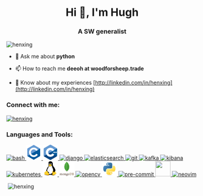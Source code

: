 <h1 align="center">Hi 👋, I'm Hugh</h1>
<h3 align="center">A SW generalist</h3>

<p align="left"> <img src="https://komarev.com/ghpvc/?username=henxing&label=Profile%20views&color=0e75b6&style=flat" alt="henxing" /> </p>

- 💬 Ask me about **python**

- 📫 How to reach me **deeoh at woodforsheep.trade**

- 📄 Know about my experiences [http://linkedin.com/in/henxing](http://linkedin.com/in/henxing)

<h3 align="left">Connect with me:</h3>
<p align="left">
<a href="https://linkedin.com/in/henxing" target="blank"><img align="center" src="https://cdn.jsdelivr.net/npm/simple-icons@3.0.1/icons/linkedin.svg" alt="henxing" height="30" width="40" /></a>
</p>

<h3 align="left">Languages and Tools:</h3>
<p align="left"> <a href="https://www.gnu.org/software/bash/" target="_blank"> <img src="https://www.vectorlogo.zone/logos/gnu_bash/gnu_bash-icon.svg" alt="bash" width="40" height="40"/> </a> <a href="https://www.cprogramming.com/" target="_blank"> <img src="https://raw.githubusercontent.com/devicons/devicon/master/icons/c/c-original.svg" alt="c" width="40" height="40"/> </a> <a href="https://www.w3schools.com/cpp/" target="_blank"> <img src="https://raw.githubusercontent.com/devicons/devicon/master/icons/cplusplus/cplusplus-original.svg" alt="cplusplus" width="40" height="40"/> </a> <a href="https://www.djangoproject.com/" target="_blank"> <img src="https://cdn.jsdelivr.net/npm/simple-icons@3.0.1/icons/django.svg" alt="django" width="40" height="40"/> </a> <a href="https://www.elastic.co" target="_blank"> <img src="https://www.vectorlogo.zone/logos/elastic/elastic-icon.svg" alt="elasticsearch" width="40" height="40"/> </a> <a href="https://git-scm.com/" target="_blank"> <img src="https://www.vectorlogo.zone/logos/git-scm/git-scm-icon.svg" alt="git" width="40" height="40"/> </a> <a href="https://kafka.apache.org/" target="_blank"> <img src="https://www.vectorlogo.zone/logos/apache_kafka/apache_kafka-icon.svg" alt="kafka" width="40" height="40"/> </a> <a href="https://www.elastic.co/kibana" target="_blank"> <img src="https://www.vectorlogo.zone/logos/elasticco_kibana/elasticco_kibana-icon.svg" alt="kibana" width="40" height="40"/> </a> <a href="https://kubernetes.io" target="_blank"> <img src="https://www.vectorlogo.zone/logos/kubernetes/kubernetes-icon.svg" alt="kubernetes" width="40" height="40"/> </a> <a href="https://www.linux.org/" target="_blank"> <img src="https://raw.githubusercontent.com/devicons/devicon/master/icons/linux/linux-original.svg" alt="linux" width="40" height="40"/> </a> <a href="https://www.mongodb.com/" target="_blank"> <img src="https://raw.githubusercontent.com/devicons/devicon/master/icons/mongodb/mongodb-original-wordmark.svg" alt="mongodb" width="40" height="40"/> </a> <a href="https://opencv.org/" target="_blank"> <img src="https://www.vectorlogo.zone/logos/opencv/opencv-icon.svg" alt="opencv" width="40" height="40"/> </a> <a href="https://www.python.org" target="_blank"> <img src="https://raw.githubusercontent.com/devicons/devicon/master/icons/python/python-original.svg" alt="python" width="40" height="40"/> </a> <a href="https://pre-commit.com/" target="_blank"> <img src="https://cdn.jsdelivr.net/npm/simple-icons@3.0.1/icons/pre-commit.svg" alt="pre-commit" width="40" height="40"/> </a> <a href="https://helm.sh/" target="_blank"> <img src="https://cdn.jsdelivr.net/npm/simple-icons@3.0.1/icons/helm.svg" alt="" width="40" height="40"/> </a> <a href="https://neovim.io/" target="_blank"> <img src="https://cdn.jsdelivr.net/npm/simple-icons@3.0.1/icons/neovim.svg" alt="neovim" width="40" height="40"/> </a> </p>

<p>&nbsp;<img align="center" src="https://github-readme-stats.vercel.app/api?username=henxing&show_icons=true&locale=en" alt="henxing" /></p>
